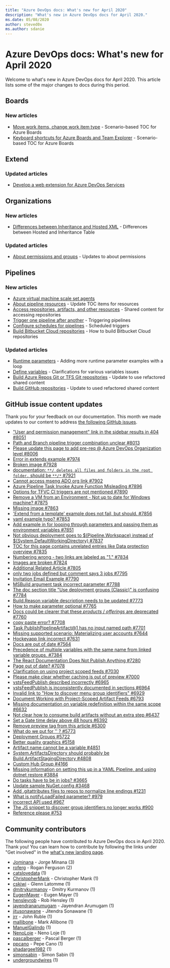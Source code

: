 ```yaml
---
title: "Azure DevOps docs: What's new for April 2020"
description: "What's new in Azure DevOps docs for April 2020."
ms.date: 05/08/2020
author: steved0x
ms.author: sdanie
---
```


# Azure DevOps docs: What's new for April 2020

Welcome to what's new in Azure DevOps docs for April 2020. This article lists some of the major changes to docs during this period.

## Boards

### New articles

- [Move work items, change work item type](/azure/devops/boards/backlogs/move-change-type) - Scenario-based TOC for Azure Boards
- [Keyboard shortcuts for Azure Boards and Team Explorer](/azure/devops/boards/get-started/keyboard-shortcuts) - Scenario-based TOC for Azure Boards

## Extend

### Updated articles

- [Develop a web extension for Azure DevOps Services](/azure/devops/extend/get-started/node)

## Organizations

### New articles

- [Differences between Inheritance and Hosted XML](/azure/devops/organizations/settings/work/inheritance-versus-hosted-xml) - Differences between Hosted and Inheritance Table

### Updated articles

- [About permissions and groups](/azure/devops/organizations/security/about-permissions) - Updates to about permissions

## Pipelines

### New articles

- [Azure virtual machine scale set agents](/azure/devops/pipelines/agents/scale-set-agents)
- [About pipeline resources](/azure/devops/pipelines/process/about-resources) - Update TOC items for resources
- [Access repositories, artifacts, and other resources](/azure/devops/pipelines/process/access-tokens) - Shared content for accessing repositories
- [Trigger one pipeline after another](/azure/devops/pipelines/process/pipeline-triggers) - Triggering pipelines
- [Configure schedules for pipelines](/azure/devops/pipelines/process/scheduled-triggers) - Scheduled triggers
- [Build Bitbucket Cloud repositories](/azure/devops/pipelines/repos/bitbucket) - How to build Bitbucket Cloud repositories

### Updated articles

- [Runtime parameters](/azure/devops/pipelines/process/runtime-parameters) - Adding more runtime parameter examples with a loop
- [Define variables](/azure/devops/pipelines/process/variables) - Clarifications for various variables issues
- [Build Azure Repos Git or TFS Git repositories](/azure/devops/pipelines/repos/azure-repos-git) - Update to use refactored shared content
- [Build GitHub repositories](/azure/devops/pipelines/repos/github) - Update to used refactored shared content

## GitHub issue content updates

Thank you for your feedback on our documentation. This month we made updates to our content to address [the following GitHub issues](https://github.com/MicrosoftDocs/azure-devops-docs/issues?q=linked%3Apr+type%3Aissue+state%3Aclosed+closed%3A2020-04-01..2020-04-26).

- ["User and permission management" link in the sidebar results in 404 #8051](https://github.com/MicrosoftDocs/azure-devops-docs/issues/8051)
- [Path and Branch pipeline trigger combination unclear #8013](https://github.com/MicrosoftDocs/azure-devops-docs/issues/8013)
- [Please update this page to add pre-req @ Azure DevOps Organization level #8006](https://github.com/MicrosoftDocs/azure-devops-docs/issues/8006)
- [Error in extends example #7974](https://github.com/MicrosoftDocs/azure-devops-docs/issues/7974)
- [Broken image #7928](https://github.com/MicrosoftDocs/azure-devops-docs/issues/7928)
- [documentation: `**/ deletes all files and folders in the root folder.` should be `**/*` #7921](https://github.com/MicrosoftDocs/azure-devops-docs/issues/7921)
- [Cannot access mseng ADO org link #7902](https://github.com/MicrosoftDocs/azure-devops-docs/issues/7902)
- [Azure Pipeline Task Invoke Azure Function Misleading #7896](https://github.com/MicrosoftDocs/azure-devops-docs/issues/7896)
- [Options for TFVC CI triggers are not mentioned #7890](https://github.com/MicrosoftDocs/azure-devops-docs/issues/7890)
- [Remove a VM from an Environment - Not up to date for Windows machine? #7875](https://github.com/MicrosoftDocs/azure-devops-docs/issues/7875)
- [Missing image #7863](https://github.com/MicrosoftDocs/azure-devops-docs/issues/7863)
- ['Extend from a template' example does not fail, but should. #7856](https://github.com/MicrosoftDocs/azure-devops-docs/issues/7856)
- [yaml example typo? #7853](https://github.com/MicrosoftDocs/azure-devops-docs/issues/7853)
- [Add example in for looping through parameters and passing them as environment variables #7851](https://github.com/MicrosoftDocs/azure-devops-docs/issues/7851)
- [Not obvious deployment goes to $(Pipeline.Workspace) instead of $(System.DefaultWorkingDirectory) #7837](https://github.com/MicrosoftDocs/azure-devops-docs/issues/7837)
- [TOC for this page contains unrelated entries like Data protection overview #7835](https://github.com/MicrosoftDocs/azure-devops-docs/issues/7835)
- [Numbering wrong - two links are labeled as "1." #7834](https://github.com/MicrosoftDocs/azure-devops-docs/issues/7834)
- [Images are broken #7824](https://github.com/MicrosoftDocs/azure-devops-docs/issues/7824)
- [Additional Related Article #7805](https://github.com/MicrosoftDocs/azure-devops-docs/issues/7805)
- [only two jobs defined but comment says 3 jobs #7795](https://github.com/MicrosoftDocs/azure-devops-docs/issues/7795)
- [Invitation Email Example #7790](https://github.com/MicrosoftDocs/azure-devops-docs/issues/7790)
- [MSBuild argument task incorrect parameter #7788](https://github.com/MicrosoftDocs/azure-devops-docs/issues/7788)
- [The doc section title "Use deployment groups (Classic)" is confusing #7784](https://github.com/MicrosoftDocs/azure-devops-docs/issues/7784)
- [Build.Reason variable description needs to be updated #7773](https://github.com/MicrosoftDocs/azure-devops-docs/issues/7773)
- [How to make parameter optional #7765](https://github.com/MicrosoftDocs/azure-devops-docs/issues/7765)
- [Docs could be clearer that these *products* / *offerings* are deprecated #7760](https://github.com/MicrosoftDocs/azure-devops-docs/issues/7760)
- [copy paste error? #7708](https://github.com/MicrosoftDocs/azure-devops-docs/issues/7708)
- [Task PublishPipelineArtifact@1 has no input named path #7701](https://github.com/MicrosoftDocs/azure-devops-docs/issues/7701)
- [Missing supported scenario: Materializing user accounts #7644](https://github.com/MicrosoftDocs/azure-devops-docs/issues/7644)
- [Hockeyapp link incorrect #7631](https://github.com/MicrosoftDocs/azure-devops-docs/issues/7631)
- [Docs are out of date #7564](https://github.com/MicrosoftDocs/azure-devops-docs/issues/7564)
- [Precedence of multiple variables with the same name from linked variable groups. #7384](https://github.com/MicrosoftDocs/azure-devops-docs/issues/7384)
- [The React Documentation Does Not Publish Anything #7280](https://github.com/MicrosoftDocs/azure-devops-docs/issues/7280)
- [Page out of date? #7078](https://github.com/MicrosoftDocs/azure-devops-docs/issues/7078)
- [Clarification on using project scoped feeds  #7030](https://github.com/MicrosoftDocs/azure-devops-docs/issues/7030)
- [Please make clear whether caching is out of preview #7000](https://github.com/MicrosoftDocs/azure-devops-docs/issues/7000)
- [vstsFeedPublish described incorrectly #6965](https://github.com/MicrosoftDocs/azure-devops-docs/issues/6965)
- [vstsFeedPublish is inconsistently documented in sections #6964](https://github.com/MicrosoftDocs/azure-devops-docs/issues/6964)
- [Invalid link to "How to discover menu group identifiers" #6929](https://github.com/MicrosoftDocs/azure-devops-docs/issues/6929)
- [Document Working with Project-Scoped Artifact Feeds #6793](https://github.com/MicrosoftDocs/azure-devops-docs/issues/6793)
- [Missing documentation on variable redefinition within the same scope #6632](https://github.com/MicrosoftDocs/azure-devops-docs/issues/6632)
- [Not clear how to consume build artifacts without an extra step #6437](https://github.com/MicrosoftDocs/azure-devops-docs/issues/6437)
- [Set a Gate time delay above 48 hours #6392](https://github.com/MicrosoftDocs/azure-devops-docs/issues/6392)
- [Remove preview tag from this article #6300](https://github.com/MicrosoftDocs/azure-devops-docs/issues/6300)
- [What do we put for '<feedName>' ? #5773](https://github.com/MicrosoftDocs/azure-devops-docs/issues/5773)
- [Deployment Groups #5722](https://github.com/MicrosoftDocs/azure-devops-docs/issues/5722)
- [Better quality graphics #5158](https://github.com/MicrosoftDocs/azure-devops-docs/issues/5158)
- [Artifact name cannot be a variable #4851](https://github.com/MicrosoftDocs/azure-devops-docs/issues/4851)
- [System.ArtifactsDirectory should probably be Build.ArtifactStagingDirectory  #4808](https://github.com/MicrosoftDocs/azure-devops-docs/issues/4808)
- [Custom Hub Group #4166](https://github.com/MicrosoftDocs/azure-devops-docs/issues/4166)
- [Missing information on setting this up in a YAML Pipeline, and using dotnet restore #3884](https://github.com/MicrosoftDocs/azure-devops-docs/issues/3884)
- [Do tasks have to be in jobs? #3665](https://github.com/MicrosoftDocs/azure-devops-docs/issues/3665)
- [Update sample NuGet.config #3468](https://github.com/MicrosoftDocs/azure-devops-docs/issues/3468)
- [Add .gitattributes files to repos to normalize line endings #1231](https://github.com/MicrosoftDocs/azure-devops-docs/issues/1231)
- [What is notifyLoadFailed parameter? #979](https://github.com/MicrosoftDocs/azure-devops-docs/issues/979)
- [incorrect API used #967](https://github.com/MicrosoftDocs/azure-devops-docs/issues/967)
- [The JS snippet to discover group identifiers no longer works #900](https://github.com/MicrosoftDocs/azure-devops-docs/issues/900)
- [Reference please #753](https://github.com/MicrosoftDocs/azure-devops-docs/issues/753)

## Community contributors

The following people have contributed to Azure DevOps docs in April 2020. Thank you! You can learn how to contribute by following the links under "Get involved" in the [what's new landing page](index.yml).

- [Jominana](https://github.com/Jominana) - Jorge Minana (3)
- [roferg](https://github.com/roferg) - Rogan Ferguson (2)
- [catslovedata](https://github.com/catslovedata) (1)
- [ChristopherMank](https://github.com/ChristopherMank) - Christopher Mank (1)
- [cskiwi](https://github.com/cskiwi) - Glenn Latomme (1)
- [dmitrykurmanov](https://github.com/dmitrykurmanov) - Dmitry Kurmanov (1)
- [EugenMayer](https://github.com/EugenMayer) - Eugen Mayer (1)
- [hensleyrob](https://github.com/hensleyrob) - Rob Hensley (1)
- [jayendranarumugam](https://github.com/jayendranarumugam) - Jayendran Arumugam (1)
- [jitusonawane](https://github.com/jitusonawane) - Jitendra Sonawane (1)
- [jrr](https://github.com/jrr) - John Ruble (1)
- [mallibone](https://github.com/mallibone) - Mark Allibone (1)
- [ManuelGalindo](https://github.com/ManuelGalindo) (1)
- [NenoLoje](https://github.com/NenoLoje) - Neno Loje (1)
- [pascalberger](https://github.com/pascalberger) - Pascal Berger (1)
- [ppcano](https://github.com/ppcano) - Pepe Cano (1)
- [shadargee1982](https://github.com/shadargee1982) (1)
- [simonsabin](https://github.com/simonsabin) - Simon Sabin (1)
- [undergroundwires](https://github.com/undergroundwires) (1)
